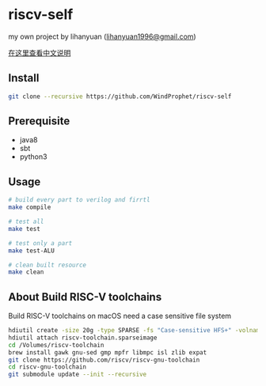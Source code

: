 # riscv-self

my own project by lihanyuan (lihanyuan1996@gmail.com)

[在这里查看中文说明](https://github.com/WindProphet/riscv-self/wiki/riscv_self-%E9%A1%B9%E7%9B%AE%E4%BB%8B%E7%BB%8D)

## Install

```bash
git clone --recursive https://github.com/WindProphet/riscv-self
```

## Prerequisite

- java8
- sbt
- python3

## Usage

```bash
# build every part to verilog and firrtl
make compile

# test all
make test

# test only a part
make test-ALU

# clean built resource
make clean
```

## About Build RISC-V toolchains

Build RISC-V toolchains on macOS need a case sensitive file system

```bash
hdiutil create -size 20g -type SPARSE -fs "Case-sensitive HFS+" -volname riscv-toolchain riscv-toolchain.sparseimage
hdiutil attach riscv-toolchain.sparseimage
cd /Volumes/riscv-toolchain
brew install gawk gnu-sed gmp mpfr libmpc isl zlib expat
git clone https://github.com/riscv/riscv-gnu-toolchain
cd riscv-gnu-toolchain
git submodule update --init --recursive
```
